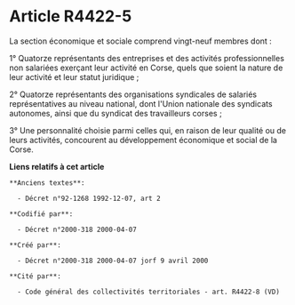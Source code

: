 # Article R4422-5

La section économique et sociale comprend vingt-neuf membres dont :

1° Quatorze représentants des entreprises et des activités professionnelles non salariées exerçant leur activité en Corse,
quels que soient la nature de leur activité et leur statut juridique ;

2° Quatorze représentants des organisations syndicales de salariés représentatives au niveau national, dont l'Union nationale
des syndicats autonomes, ainsi que du syndicat des travailleurs corses ;

3° Une personnalité choisie parmi celles qui, en raison de leur qualité ou de leurs activités, concourent au développement
économique et social de la Corse.

**Liens relatifs à cet article**

	**Anciens textes**:

	  - Décret n°92-1268 1992-12-07, art 2

	**Codifié par**:

	  - Décret n°2000-318 2000-04-07

	**Créé par**:

	  - Décret n°2000-318 2000-04-07 jorf 9 avril 2000

	**Cité par**:

	  - Code général des collectivités territoriales - art. R4422-8 (VD)
